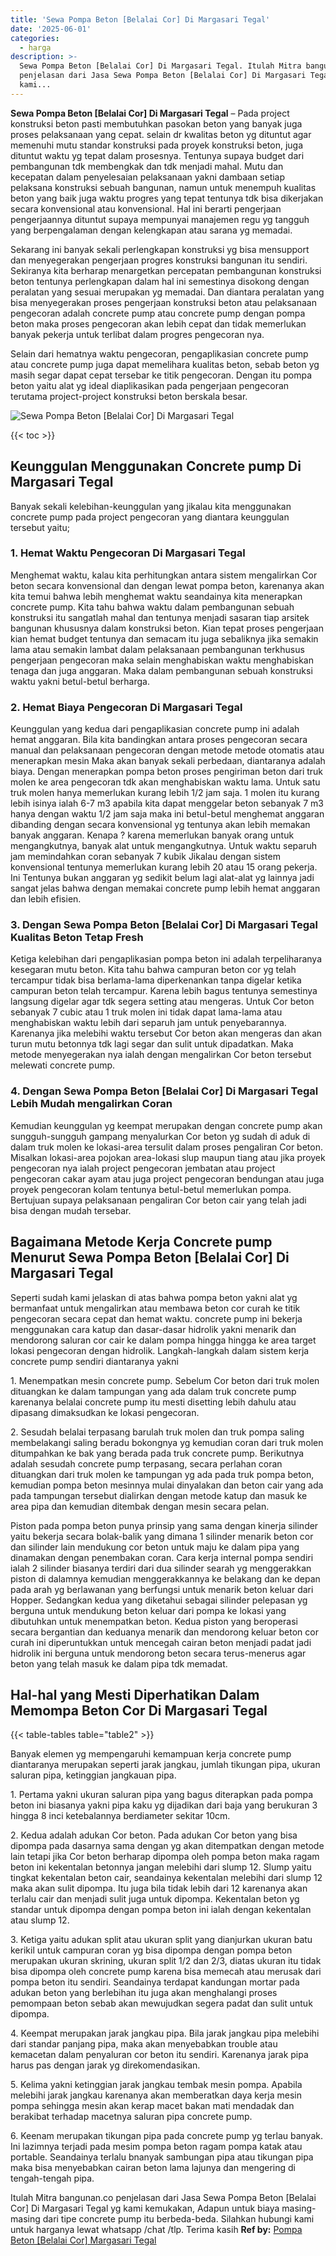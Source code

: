 ```yaml
---
title: 'Sewa Pompa Beton [Belalai Cor] Di Margasari Tegal'
date: '2025-06-01'
categories:
  - harga
description: >-
  Sewa Pompa Beton [Belalai Cor] Di Margasari Tegal. Itulah Mitra bangunan.co
  penjelasan dari Jasa Sewa Pompa Beton [Belalai Cor] Di Margasari Tegal yg
  kami...
---
```


**Sewa Pompa Beton \[Belalai Cor\] Di Margasari Tegal** – Pada project konstruksi beton pasti membutuhkan pasokan beton yang banyak juga proses pelaksanaan yang cepat. selain dr kwalitas beton yg dituntut agar memenuhi mutu standar konstruksi pada proyek konstruksi beton, juga dituntut waktu yg tepat dalam prosesnya. Tentunya supaya budget dari pembangunan tdk membengkak dan tdk menjadi mahal. Mutu dan kecepatan dalam penyelesaian pelaksanaan yakni dambaan setiap pelaksana konstruksi sebuah bangunan, namun untuk menempuh kualitas beton yang baik juga waktu progres yang tepat tentunya tdk bisa dikerjakan secara konvensional atau konvensional. Hal ini berarti pengerjaan pengerjaannya dituntut supaya mempunyai manajemen regu yg tangguh yang berpengalaman dengan kelengkapan atau sarana yg memadai.

Sekarang ini banyak sekali perlengkapan konstruksi yg bisa mensupport dan menyegerakan pengerjaan progres konstruksi bangunan itu sendiri. Sekiranya kita berharap menargetkan percepatan pembangunan konstruksi beton tentunya perlengkapan dalam hal ini semestinya disokong dengan peralatan yang sesuai merupakan yg memadai. Dan diantara peralatan yang bisa menyegerakan proses pengerjaan konstruksi beton atau pelaksanaan pengecoran adalah concrete pump atau concrete pump dengan pompa beton maka proses pengecoran akan lebih cepat dan tidak memerlukan banyak pekerja untuk terlibat dalam progres pengecoran nya.

Selain dari hematnya waktu pengecoran, pengaplikasian concrete pump atau concrete pump juga dapat memelihara kualitas beton, sebab beton yg masih segar dapat cepat tersebar ke titik pengecoran. Dengan itu pompa beton yaitu alat yg ideal diaplikasikan pada pengerjaan pengecoran terutama project-project konstruksi beton berskala besar.

![Sewa Pompa Beton [Belalai Cor] Di Margasari Tegal](/images/sewa-concrete-pump-38.png)

{{< toc >}}

## Keunggulan Menggunakan Concrete pump Di Margasari Tegal

Banyak sekali kelebihan-keunggulan yang jikalau kita menggunakan concrete pump pada project pengecoran yang diantara keunggulan tersebut yaitu;

### 1\. Hemat Waktu Pengecoran Di Margasari Tegal

Menghemat waktu, kalau kita perhitungkan antara sistem mengalirkan Cor beton secara konvensional dan dengan lewat pompa beton, karenanya akan kita temui bahwa lebih menghemat waktu seandainya kita menerapkan concrete pump. Kita tahu bahwa waktu dalam pembangunan sebuah konstruksi itu sangatlah mahal dan tentunya menjadi sasaran tiap arsitek bangunan khususnya dalam konstruksi beton. Kian tepat proses pengerjaan kian hemat budget tentunya dan semacam itu juga sebaliknya jika semakin lama atau semakin lambat dalam pelaksanaan pembangunan terkhusus pengerjaan pengecoran maka selain menghabiskan waktu menghabiskan tenaga dan juga anggaran. Maka dalam pembangunan sebuah konstruksi waktu yakni betul-betul berharga.

### 2\. Hemat Biaya Pengecoran Di Margasari Tegal

Keunggulan yang kedua dari pengaplikasian concrete pump ini adalah hemat anggaran. Bila kita bandingkan antara proses pengecoran secara manual dan pelaksanaan pengecoran dengan metode metode otomatis atau menerapkan mesin Maka akan banyak sekali perbedaan, diantaranya adalah biaya. Dengan menerapkan pompa beton proses pengiriman beton dari truk molen ke area pengecoran tdk akan menghabiskan waktu lama. Untuk satu truk molen hanya memerlukan kurang lebih 1/2 jam saja. 1 molen itu kurang lebih isinya ialah 6-7 m3 apabila kita dapat menggelar beton sebanyak 7 m3 hanya dengan waktu 1/2 jam saja maka ini betul-betul menghemat anggaran dibanding dengan secara konvensional yg tentunya akan lebih memakan banyak anggaran. Kenapa ? karena memerlukan banyak orang untuk mengangkutnya, banyak alat untuk mengangkutnya. Untuk waktu separuh jam memindahkan coran sebanyak 7 kubik Jikalau dengan sistem konvensional tentunya memerlukan kurang lebih 20 atau 15 orang pekerja. Ini Tentunya bukan anggaran yg sedikit belum lagi alat-alat yg lainnya jadi sangat jelas bahwa dengan memakai concrete pump lebih hemat anggaran dan lebih efisien.

### 3\. Dengan Sewa Pompa Beton \[Belalai Cor\] Di Margasari Tegal Kualitas Beton Tetap Fresh

Ketiga kelebihan dari pengaplikasian pompa beton ini adalah terpeliharanya kesegaran mutu beton. Kita tahu bahwa campuran beton cor yg telah tercampur tidak bisa berlama-lama diperkenankan tanpa digelar ketika campuran beton telah tercampur. Karena lebih bagus tentunya semestinya langsung digelar agar tdk segera setting atau mengeras. Untuk Cor beton sebanyak 7 cubic atau 1 truk molen ini tidak dapat lama-lama atau menghabiskan waktu lebih dari separuh jam untuk penyebarannya. Karenanya jika melebihi waktu tersebut Cor beton akan mengeras dan akan turun mutu betonnya tdk lagi segar dan sulit untuk dipadatkan. Maka metode menyegerakan nya ialah dengan mengalirkan Cor beton tersebut melewati concrete pump.

### 4\. Dengan Sewa Pompa Beton \[Belalai Cor\] Di Margasari Tegal Lebih Mudah mengalirkan Coran

Kemudian keunggulan yg keempat merupakan dengan concrete pump akan sungguh-sungguh gampang menyalurkan Cor beton yg sudah di aduk di dalam truk molen ke lokasi-area tersulit dalam proses pengaliran Cor beton. Misalkan lokasi-area pojokan area-lokasi slup maupun tiang atau jika proyek pengecoran nya ialah project pengecoran jembatan atau project pengecoran cakar ayam atau juga project pengecoran bendungan atau juga proyek pengecoran kolam tentunya betul-betul memerlukan pompa. Bertujuan supaya pelaksanaan pengaliran Cor beton cair yang telah jadi bisa dengan mudah tersebar.

## Bagaimana Metode Kerja Concrete pump Menurut Sewa Pompa Beton \[Belalai Cor\] Di Margasari Tegal

Seperti sudah kami jelaskan di atas bahwa pompa beton yakni alat yg bermanfaat untuk mengalirkan atau membawa beton cor curah ke titik pengecoran secara cepat dan hemat waktu. concrete pump ini bekerja menggunakan cara katup dan dasar-dasar hidrolik yakni menarik dan mendorong saluran cor cair ke dalam pompa hingga hingga ke area target lokasi pengecoran dengan hidrolik. Langkah-langkah dalam sistem kerja concrete pump sendiri diantaranya yakni

1\. Menempatkan mesin concrete pump. Sebelum Cor beton dari truk molen dituangkan ke dalam tampungan yang ada dalam truk concrete pump karenanya belalai concrete pump itu mesti disetting lebih dahulu atau dipasang dimaksudkan ke lokasi pengecoran.

2\. Sesudah belalai terpasang barulah truk molen dan truk pompa saling membelakangi saling beradu bokongnya yg kemudian coran dari truk molen ditumpahkan ke bak yang berada pada truk concrete pump. Berikutnya adalah sesudah concrete pump terpasang, secara perlahan coran dituangkan dari truk molen ke tampungan yg ada pada truk pompa beton, kemudian pompa beton mesinnya mulai dinyalakan dan beton cair yang ada pada tampungan tersebut dialirkan dengan metode katup dan masuk ke area pipa dan kemudian ditembak dengan mesin secara pelan.

Piston pada pompa beton punya prinsip yang sama dengan kinerja silinder yaitu bekerja secara bolak-balik yang dimana 1 silinder menarik beton cor dan silinder lain mendukung cor beton untuk maju ke dalam pipa yang dinamakan dengan penembakan coran. Cara kerja internal pompa sendiri ialah 2 silinder biasanya terdiri dari dua silinder searah yg menggerakkan piston di dalamnya kemudian menggerakkannya ke belakang dan ke depan pada arah yg berlawanan yang berfungsi untuk menarik beton keluar dari Hopper. Sedangkan kedua yang diketahui sebagai silinder pelepasan yg berguna untuk mendukung beton keluar dari pompa ke lokasi yang dibutuhkan untuk menempatkan beton. Kedua piston yang beroperasi secara bergantian dan keduanya menarik dan mendorong keluar beton cor curah ini diperuntukkan untuk mencegah cairan beton menjadi padat jadi hidrolik ini berguna untuk mendorong beton secara terus-menerus agar beton yang telah masuk ke dalam pipa tdk memadat.

## Hal-hal yang Mesti Diperhatikan Dalam Memompa Beton Cor Di Margasari Tegal

{{< table-tables table="table2" >}}

Banyak elemen yg mempengaruhi kemampuan kerja concrete pump diantaranya merupakan seperti jarak jangkau, jumlah tikungan pipa, ukuran saluran pipa, ketinggian jangkauan pipa.

1\. Pertama yakni ukuran saluran pipa yang bagus diterapkan pada pompa beton ini biasanya yakni pipa kaku yg dijadikan dari baja yang berukuran 3 hingga 8 inci ketebalannya berdiameter sekitar 10cm.

2\. Kedua adalah adukan Cor beton. Pada adukan Cor beton yang bisa dipompa pada dasarnya sama dengan yg akan ditempatkan dengan metode lain tetapi jika Cor beton berharap dipompa oleh pompa beton maka ragam beton ini kekentalan betonnya jangan melebihi dari slump 12. Slump yaitu tingkat kekentalan beton cair, seandainya kekentalan melebihi dari slump 12 maka akan sulit dipompa. Itu juga bila tidak lebih dari 12 karenanya akan terlalu cair dan menjadi sulit juga untuk dipompa. Kekentalan beton yg standar untuk dipompa dengan pompa beton ini ialah dengan kekentalan atau slump 12.

3\. Ketiga yaitu adukan split atau ukuran split yang dianjurkan ukuran batu kerikil untuk campuran coran yg bisa dipompa dengan pompa beton merupakan ukuran skrining, ukuran split 1/2 dan 2/3, diatas ukuran itu tidak bisa dipompa oleh concrete pump karena bisa memecah atau merusak dari pompa beton itu sendiri. Seandainya terdapat kandungan mortar pada adukan beton yang berlebihan itu juga akan menghalangi proses pemompaan beton sebab akan mewujudkan segera padat dan sulit untuk dipompa.

4\. Keempat merupakan jarak jangkau pipa. Bila jarak jangkau pipa melebihi dari standar panjang pipa, maka akan menyebabkan trouble atau kemacetan dalam penyaluran cor beton itu sendiri. Karenanya jarak pipa harus pas dengan jarak yg direkomendasikan.

5\. Kelima yakni ketinggian jarak jangkau tembak mesin pompa. Apabila melebihi jarak jangkau karenanya akan memberatkan daya kerja mesin pompa sehingga mesin akan kerap macet bakan mati mendadak dan berakibat terhadap macetnya saluran pipa concrete pump.

6\. Keenam merupakan tikungan pipa pada concrete pump yg terlau banyak. Ini lazimnya terjadi pada mesim pompa beton ragam pompa katak atau portable. Seandainya terlalu bnanyak sambungan pipa atau tikungan pipa maka bisa menyebabkan cairan beton lama lajunya dan mengering di tengah-tengah pipa.

Itulah Mitra bangunan.co penjelasan dari Jasa Sewa Pompa Beton \[Belalai Cor\] Di Margasari Tegal yg kami kemukakan, Adapun untuk biaya masing-masing dari tipe concrete pump itu berbeda-beda. Silahkan hubungi kami untuk harganya lewat whatsapp /chat /tlp. Terima kasih
**Ref by:** [Pompa Beton [Belalai Cor] Margasari Tegal](https://id.wikipedia.org/wiki/Pompa)
